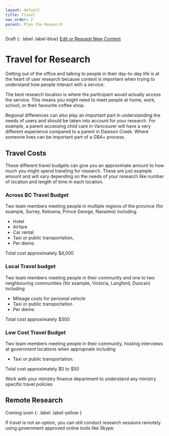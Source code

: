 ```yaml
---
layout: default
title: Travel
nav_order: 2
parent: Plan the Research
---
```


Draft
{: .label .label-blue}
[Edit or Request New Content](https://github.com/bcgov/user-research-guide/issues/new/choose)

# Travel for Research

Getting out of the office and talking to people in their day-to-day life is at the heart of user research because context is important when trying to understand how people interact with a service.

The best research location is where the participant would actually access the service. This means you might need to meet people at home, work, school, or their favourite coffee shop.

Regional differences can also play an important part in understanding the needs of users and should be taken into account for your research. For example, a parent accessing child care in Vancouver will have a very different experience compared to a parent in Dawson Creek. Where someone lives can be important part of a GBA+ process.

## Travel Costs

These different travel budgets can give you an approximate amount to how much you might spend traveling for research. These are just example amount and will vary depending on the needs of your research like number of location and length of time in each location.

### Across BC Travel Budget
Two team members meeting people in multiple regions of the province (for example, Surrey, Kelowna, Prince George, Nanaimo) including

- Hotel
- Airfare
- Car rental
- Taxi or public transportation,
- Per diems

Total cost approximately $4,000

### Local Travel budget
Two team members meeting people in their community and one to two neighbouring communities (for example, Victoria, Langford, Duncan) including

- Mileage costs for personal vehicle
- Taxi or public transportation
- Per diems

Total cost approximately $300

### Low Cost Travel Budget
Two team members meeting people in their community, hosting interviews at government locations when appropriate including

- Taxi or public transportation.

Total cost approximately $0 to $50

Work with your ministry finance department to understand any ministry specific travel policies

## Remote Research

Coming soon
{: .label .label-yellow }

If travel is not an option, you can still conduct research sessions remotely using government approved online tools like Skype.
